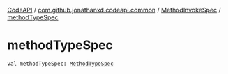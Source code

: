 [CodeAPI](../../index.md) / [com.github.jonathanxd.codeapi.common](../index.md) / [MethodInvokeSpec](index.md) / [methodTypeSpec](.)

# methodTypeSpec

`val methodTypeSpec: `[`MethodTypeSpec`](../-method-type-spec/index.md)